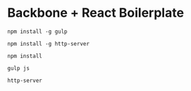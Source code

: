 # Backbone + React Boilerplate

`npm install -g gulp`

`npm install -g http-server`

`npm install`

`gulp js`

`http-server`

